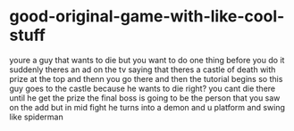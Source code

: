 # good-original-game-with-like-cool-stuff
youre a guy that wants to die but you want to do one thing before you do it suddenly theres an ad on the tv saying that theres a castle of death with prize at the top and thenn you go there and then the tutorial begins  so this guy goes to the castle because he wants to die right? you cant die there  until he get the prize    the final boss is going to be the person that you saw on the add  but in mid fight he turns into  a demon and u platform and swing like spiderman
